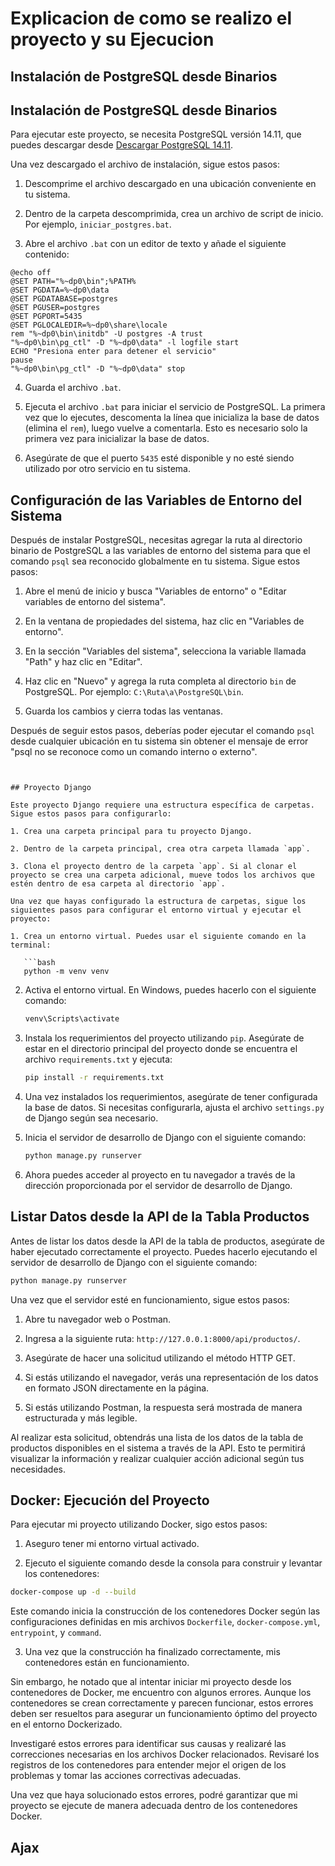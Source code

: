 # Explicacion de como se realizo el proyecto y su Ejecucion
## Instalación de PostgreSQL desde Binarios

## Instalación de PostgreSQL desde Binarios
Para ejecutar este proyecto, se necesita PostgreSQL versión 14.11, que puedes descargar desde [Descargar PostgreSQL 14.11](https://www.enterprisedb.com/download-postgresql-binaries).

Una vez descargado el archivo de instalación, sigue estos pasos:

1. Descomprime el archivo descargado en una ubicación conveniente en tu sistema.

2. Dentro de la carpeta descomprimida, crea un archivo de script de inicio. Por ejemplo, `iniciar_postgres.bat`.

3. Abre el archivo `.bat` con un editor de texto y añade el siguiente contenido:

```batch
@echo off
@SET PATH="%~dp0\bin";%PATH%
@SET PGDATA=%~dp0\data
@SET PGDATABASE=postgres
@SET PGUSER=postgres
@SET PGPORT=5435
@SET PGLOCALEDIR=%~dp0\share\locale
rem "%~dp0\bin\initdb" -U postgres -A trust
"%~dp0\bin\pg_ctl" -D "%~dp0\data" -l logfile start
ECHO "Presiona enter para detener el servicio"
pause
"%~dp0\bin\pg_ctl" -D "%~dp0\data" stop
```

4. Guarda el archivo `.bat`.

5. Ejecuta el archivo `.bat` para iniciar el servicio de PostgreSQL. La primera vez que lo ejecutes, descomenta la línea que inicializa la base de datos (elimina el `rem`), luego vuelve a comentarla. Esto es necesario solo la primera vez para inicializar la base de datos.

6. Asegúrate de que el puerto `5435` esté disponible y no esté siendo utilizado por otro servicio en tu sistema.

## Configuración de las Variables de Entorno del Sistema

Después de instalar PostgreSQL, necesitas agregar la ruta al directorio binario de PostgreSQL a las variables de entorno del sistema para que el comando `psql` sea reconocido globalmente en tu sistema. Sigue estos pasos:

1. Abre el menú de inicio y busca "Variables de entorno" o "Editar variables de entorno del sistema".

2. En la ventana de propiedades del sistema, haz clic en "Variables de entorno".

3. En la sección "Variables del sistema", selecciona la variable llamada "Path" y haz clic en "Editar".

4. Haz clic en "Nuevo" y agrega la ruta completa al directorio `bin` de PostgreSQL. Por ejemplo: `C:\Ruta\a\PostgreSQL\bin`.

5. Guarda los cambios y cierra todas las ventanas.

Después de seguir estos pasos, deberías poder ejecutar el comando `psql` desde cualquier ubicación en tu sistema sin obtener el mensaje de error "psql no se reconoce como un comando interno o externo".
```


## Proyecto Django

Este proyecto Django requiere una estructura específica de carpetas. Sigue estos pasos para configurarlo:

1. Crea una carpeta principal para tu proyecto Django.

2. Dentro de la carpeta principal, crea otra carpeta llamada `app`.

3. Clona el proyecto dentro de la carpeta `app`. Si al clonar el proyecto se crea una carpeta adicional, mueve todos los archivos que estén dentro de esa carpeta al directorio `app`.

Una vez que hayas configurado la estructura de carpetas, sigue los siguientes pasos para configurar el entorno virtual y ejecutar el proyecto:

1. Crea un entorno virtual. Puedes usar el siguiente comando en la terminal:

   ```bash
   python -m venv venv
   ```

2. Activa el entorno virtual. En Windows, puedes hacerlo con el siguiente comando:

   ```bash
   venv\Scripts\activate
   ```

3. Instala los requerimientos del proyecto utilizando `pip`. Asegúrate de estar en el directorio principal del proyecto donde se encuentra el archivo `requirements.txt` y ejecuta:

   ```bash
   pip install -r requirements.txt
   ```

4. Una vez instalados los requerimientos, asegúrate de tener configurada la base de datos. Si necesitas configurarla, ajusta el archivo `settings.py` de Django según sea necesario.

5. Inicia el servidor de desarrollo de Django con el siguiente comando:

   ```bash
   python manage.py runserver
   ```

6. Ahora puedes acceder al proyecto en tu navegador a través de la dirección proporcionada por el servidor de desarrollo de Django.

## Listar Datos desde la API de la Tabla Productos

Antes de listar los datos desde la API de la tabla de productos, asegúrate de haber ejecutado correctamente el proyecto. Puedes hacerlo ejecutando el servidor de desarrollo de Django con el siguiente comando:

```bash
python manage.py runserver
```

Una vez que el servidor esté en funcionamiento, sigue estos pasos:

1. Abre tu navegador web o Postman.

2. Ingresa a la siguiente ruta: `http://127.0.0.1:8000/api/productos/`.

3. Asegúrate de hacer una solicitud utilizando el método HTTP GET.

4. Si estás utilizando el navegador, verás una representación de los datos en formato JSON directamente en la página.

5. Si estás utilizando Postman, la respuesta será mostrada de manera estructurada y más legible.

Al realizar esta solicitud, obtendrás una lista de los datos de la tabla de productos disponibles en el sistema a través de la API. Esto te permitirá visualizar la información y realizar cualquier acción adicional según tus necesidades.

## Docker: Ejecución del Proyecto

Para ejecutar mi proyecto utilizando Docker, sigo estos pasos:

1. Aseguro tener mi entorno virtual activado.

2. Ejecuto el siguiente comando desde la consola para construir y levantar los contenedores:

```bash
docker-compose up -d --build
```

Este comando inicia la construcción de los contenedores Docker según las configuraciones definidas en mis archivos `Dockerfile`, `docker-compose.yml`, `entrypoint`, y `command`.

3. Una vez que la construcción ha finalizado correctamente, mis contenedores están en funcionamiento.

Sin embargo, he notado que al intentar iniciar mi proyecto desde los contenedores de Docker, me encuentro con algunos errores. Aunque los contenedores se crean correctamente y parecen funcionar, estos errores deben ser resueltos para asegurar un funcionamiento óptimo del proyecto en el entorno Dockerizado.

Investigaré estos errores para identificar sus causas y realizaré las correcciones necesarias en los archivos Docker relacionados. Revisaré los registros de los contenedores para entender mejor el origen de los problemas y tomar las acciones correctivas adecuadas.

Una vez que haya solucionado estos errores, podré garantizar que mi proyecto se ejecute de manera adecuada dentro de los contenedores Docker.

## Ajax 